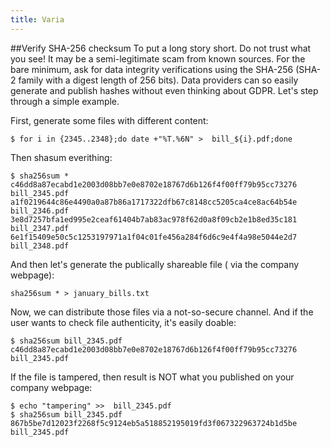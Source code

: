 ```yaml
---
title: Varia
---
```

##Verify SHA-256 checksum
To put a long story short. Do not trust what you see! It may be a semi-legitimate scam from known sources.
For the bare minimum, ask for data integrity verifications using the SHA-256 (SHA-2 family with a digest length of 256 bits).
Data providers can so easily generate and publish hashes without even thinking about GDPR. Let's step through a simple example.

First, generate some files with different content:
```
$ for i in {2345..2348};do date +"%T.%6N" >  bill_${i}.pdf;done 
```

Then shasum everithing:
```
$ sha256sum *
c46dd8a87ecabd1e2003d08bb7e0e8702e18767d6b126f4f00ff79b95cc73276  bill_2345.pdf
a1f0219644c86e4490a0a87b86a1717322dfb67c8148cc5205ca4ce8ac64b54e  bill_2346.pdf
3e8d7257bfa1ed995e2ceaf61404b7ab83ac978f62d0a8f09cb2e1b8ed35c181  bill_2347.pdf
6e1f15409e50c5c1253197971a1f04c01fe456a284f6d6c9e4f4a98e5044e2d7  bill_2348.pdf
```

And then let's generate the publically shareable file ( via the company webpage):
```
sha256sum * > january_bills.txt
```

Now, we can distribute those files via a not-so-secure channel. And if the user wants to check file authenticity, it's easily doable:
```
$ sha256sum bill_2345.pdf
c46dd8a87ecabd1e2003d08bb7e0e8702e18767d6b126f4f00ff79b95cc73276  bill_2345.pdf
```

If the file is tampered, then result is NOT what you published on your company webpage:
```
$ echo "tampering" >>  bill_2345.pdf
$ sha256sum bill_2345.pdf
867b5be7d12023f2268f5c9124eb5a518852195019fd3f067322963724b1d5be  bill_2345.pdf
```


